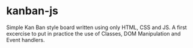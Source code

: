 # kanban-js
Simple Kan Ban style board written using only HTML, CSS and JS. A first excercise to put in practice the use of Classes, DOM Manipulation and Event handlers. 
